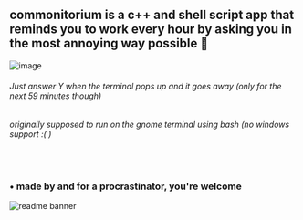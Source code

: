 ## commonitorium is a c++ and shell script app that reminds you to work every hour by asking you in the most annoying way possible 🤖

![image](https://github.com/user-attachments/assets/3854e582-8058-499a-95e4-9642221c11c2)

###### Just answer Y when the terminal pops up and it goes away (only for the next 59 minutes though)
###### originally supposed to run on the gnome terminal using bash (no windows support :( )
<br>

### • made by and for a procrastinator, you're welcome

![readme banner](https://github.com/user-attachments/assets/65ff1c69-37e0-4438-8553-83305ef4407a)
